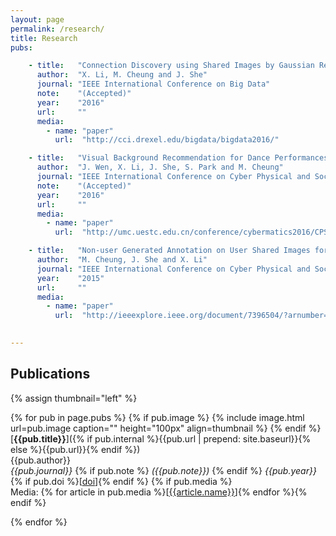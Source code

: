```yaml
---
layout: page
permalink: /research/
title: Research
pubs:

    - title:   "Connection Discovery using Shared Images by Gaussian Relational Topic Model"
      author:  "X. Li, M. Cheung and J. She"
      journal: "IEEE International Conference on Big Data"
      note:    "(Accepted)"
      year:    "2016"
      url:     ""
      media:
        - name: "paper"
          url:  "http://cci.drexel.edu/bigdata/bigdata2016/"

    - title:   "Visual Background Recommendation for Dance Performances Using Dancer-Shared Images"
      author:  "J. Wen, X. Li, J. She, S. Park and M. Cheung"
      journal: "IEEE International Conference on Cyber Physical and Social Computing"
      note:    "(Accepted)"
      year:    "2016"
      url:     ""
      media:
        - name: "paper"
          url:  "http://umc.uestc.edu.cn/conference/cybermatics2016/CPSCom2016/accepted-list.php"

    - title:   "Non-user Generated Annotation on User Shared Images for Con- nection Discovery"
      author:  "M. Cheung, J. She and X. Li"
      journal: "IEEE International Conference on Cyber Physical and Social Computing"
      year:    "2015"
      url:     ""
      media:
        - name: "paper"
          url:  "http://ieeexplore.ieee.org/document/7396504/?arnumber=7396504&tag=1"

    
---
```


## Publications

{% assign thumbnail="left" %}

{% for pub in page.pubs %}
{% if pub.image %}
{% include image.html url=pub.image caption="" height="100px" align=thumbnail %}
{% endif %}
[**{{pub.title}}**]({% if pub.internal %}{{pub.url | prepend: site.baseurl}}{% else %}{{pub.url}}{% endif %})<br />
{{pub.author}}<br />
*{{pub.journal}}*
{% if pub.note %} *({{pub.note}})*
{% endif %} *{{pub.year}}* {% if pub.doi %}[[doi]({{pub.doi}})]{% endif %}
{% if pub.media %}<br />Media: {% for article in pub.media %}[[{{article.name}}]({{article.url}})]{% endfor %}{% endif %}

{% endfor %}
